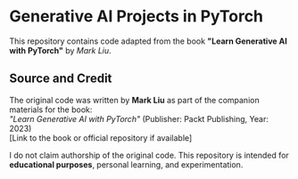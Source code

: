 # Generative AI Projects in PyTorch

This repository contains code adapted from the book **"Learn Generative AI with PyTorch"** by *Mark Liu*.

## Source and Credit

The original code was written by **Mark Liu** as part of the companion materials for the book:  
*"Learn Generative AI with PyTorch"* (Publisher: Packt Publishing, Year: 2023)  
[Link to the book or official repository if available]

I do not claim authorship of the original code. This repository is intended for **educational purposes**, personal learning, and experimentation.
